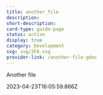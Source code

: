 ```yaml
---
title: another_file
description: 
short-description: 
card-type: guide-page
status: active
display: true
category: Development
svg: svg/2FA.svg
provider-link: /another-file-gdoc
---
```

<div class="content-section">
<div class="section-container" markdown="1">

Another file
</div>
</div> 2023-04-23T16:05:59.866Z